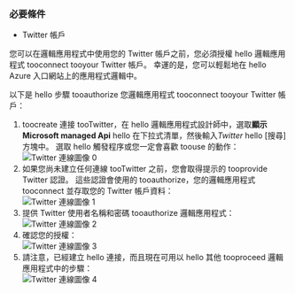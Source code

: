 ### <a name="prerequisites"></a>必要條件
* Twitter 帳戶 

您可以在邏輯應用程式中使用您的 Twitter 帳戶之前，您必須授權 hello 邏輯應用程式 tooconnect tooyour Twitter 帳戶。 幸運的是，您可以輕鬆地在 hello Azure 入口網站上的應用程式邏輯中。 

以下是 hello 步驟 tooauthorize 您邏輯應用程式 tooconnect tooyour Twitter 帳戶：

1. toocreate 連接 tooTwitter，在 hello 邏輯應用程式設計師中，選取**顯示 Microsoft managed Api** hello 在下拉式清單，然後輸入*Twitter* hello [搜尋] 方塊中。 選取 hello 觸發程序或您一定會喜歡 toouse 的動作：  
   ![Twitter 連線圖像 0](./media/connectors-create-api-twitter/twitter-0.png)
2. 如果您尚未建立任何連線 tooTwitter 之前，您會取得提示的 tooprovide Twitter 認證。 這些認證會使用的 tooauthorize，您的邏輯應用程式 tooconnect 並存取您的 Twitter 帳戶資料：  
   ![Twitter 連線圖像 1](./media/connectors-create-api-twitter/twitter-1.png)  
3. 提供 Twitter 使用者名稱和密碼 tooauthorize 邏輯應用程式：  
   ![Twitter 連線圖像 2](./media/connectors-create-api-twitter/twitter-2.png)  
4. 確認您的授權：  
   ![Twitter 連線圖像 3](./media/connectors-create-api-twitter/twitter-3.png)  
5. 請注意，已經建立 hello 連接，而且現在可用以 hello 其他 tooproceed 邏輯應用程式中的步驟：  
   ![Twitter 連線圖像 4](./media/connectors-create-api-twitter/twitter-4.png)

